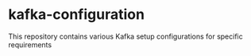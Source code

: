 # kafka-configuration
This repository contains various Kafka setup configurations for specific requirements
